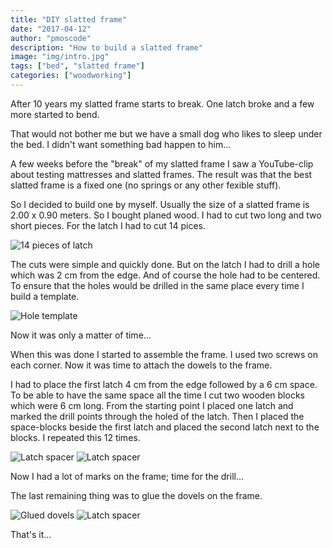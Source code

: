 ```yaml
---
title: "DIY slatted frame"
date: "2017-04-12"
author: "pmoscode"
description: "How to build a slatted frame"
image: "img/intro.jpg"
tags: ["bed", "slatted frame"]
categories: ["woodworking"]
---
```


After 10 years my slatted frame starts to break. One latch broke and a few more started to bend.

That would not bother me but we have a small dog who likes to sleep under the bed. I didn't want something bad happen to him…
<!--more-->

A few weeks before the "break" of my slatted frame I saw a YouTube-clip about testing mattresses and slatted frames.
The result was that the best slatted frame is a fixed one (no springs or any other fexible stuff).

So I decided to build one by myself. Usually the size of a slatted frame is 2.00 x 0.90 meters.
So I bought planed wood. I had to cut two long and two short pieces. For the latch I had to cut 14 pices.

![14 pieces of latch](img/resized001.jpg "14 pieces of latch")

The cuts were simple and quickly done. But on the latch I had to drill a hole which was 2 cm from the edge.
And of course the hole had to be centered. To ensure that the holes would be drilled in the same place every time I build a template.

![Hole template](img/resized003.jpg "Hole template")

Now it was only a matter of time…

When this was done I started to assemble the frame. I used two screws on each corner.
Now it was time to attach the dowels to the frame.

I had to place the first latch 4 cm from the edge followed by a 6 cm space.
To be able to have the same space all the time I cut two wooden blocks which were 6 cm long.
From the starting point I placed one latch and marked the drill points through the holed of the latch.
Then I placed the space-blocks beside the first latch and placed the second latch next to the blocks. I repeated this 12 times.

![Latch spacer](img/resized004.jpg "Latch spacer") ![Latch spacer](img/resized005.jpg "Latch spacer")

Now I had a lot of marks on the frame; time for the drill…

The last remaining thing was to glue the dovels on the frame.

![Glued dovels](img/resized007.jpg "Glued dovels") ![Latch spacer](img/resized009.jpg "Latch spacer")

That's it…
